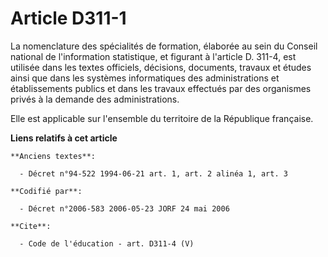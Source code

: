 # Article D311-1

La nomenclature des spécialités de formation, élaborée au sein du Conseil national de l'information statistique, et figurant
à l'article D. 311-4, est utilisée dans les textes officiels, décisions, documents, travaux et études ainsi que dans les
systèmes informatiques des administrations et établissements publics et dans les travaux effectués par des organismes privés
à la demande des administrations. 

Elle est applicable sur l'ensemble du territoire de la République française.

**Liens relatifs à cet article**

	**Anciens textes**:

	  - Décret n°94-522 1994-06-21 art. 1, art. 2 alinéa 1, art. 3

	**Codifié par**:

	  - Décret n°2006-583 2006-05-23 JORF 24 mai 2006

	**Cite**:

	  - Code de l'éducation - art. D311-4 (V)
